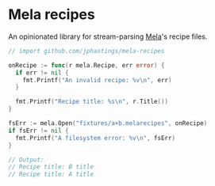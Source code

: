 # Mela recipes

An opinionated library for stream-parsing [Mela](https://mela.recipes)'s recipe files.

```go ExampleOpen
// import github.com/jphastings/mela-recipes

onRecipe := func(r mela.Recipe, err error) {
  if err != nil {
    fmt.Printf("An invalid recipe: %v\n", err)
  }

  fmt.Printf("Recipe title: %s\n", r.Title())
}

fsErr := mela.Open("fixtures/a+b.melarecipes", onRecipe)
if fsErr != nil {
  fmt.Printf("A filesystem error: %v\n", fsErr)
}

// Output:
// Recipe title: B title
// Recipe title: A title
```
